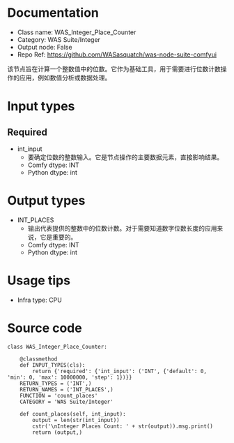 # Documentation
- Class name: WAS_Integer_Place_Counter
- Category: WAS Suite/Integer
- Output node: False
- Repo Ref: https://github.com/WASasquatch/was-node-suite-comfyui

该节点旨在计算一个整数值中的位数。它作为基础工具，用于需要进行位数计数操作的应用，例如数值分析或数据处理。

# Input types
## Required
- int_input
    - 要确定位数的整数输入。它是节点操作的主要数据元素，直接影响结果。
    - Comfy dtype: INT
    - Python dtype: int

# Output types
- INT_PLACES
    - 输出代表提供的整数中的位数计数。对于需要知道数字位数长度的应用来说，它是重要的。
    - Comfy dtype: INT
    - Python dtype: int

# Usage tips
- Infra type: CPU

# Source code
```
class WAS_Integer_Place_Counter:

    @classmethod
    def INPUT_TYPES(cls):
        return {'required': {'int_input': ('INT', {'default': 0, 'min': 0, 'max': 10000000, 'step': 1})}}
    RETURN_TYPES = ('INT',)
    RETURN_NAMES = ('INT_PLACES',)
    FUNCTION = 'count_places'
    CATEGORY = 'WAS Suite/Integer'

    def count_places(self, int_input):
        output = len(str(int_input))
        cstr('\nInteger Places Count: ' + str(output)).msg.print()
        return (output,)
```